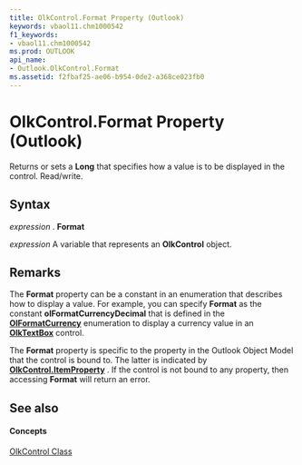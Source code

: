 ```yaml
---
title: OlkControl.Format Property (Outlook)
keywords: vbaol11.chm1000542
f1_keywords:
- vbaol11.chm1000542
ms.prod: OUTLOOK
api_name:
- Outlook.OlkControl.Format
ms.assetid: f2fbaf25-ae06-b954-0de2-a368ce023fb0
---
```



# OlkControl.Format Property (Outlook)

Returns or sets a  **Long** that specifies how a value is to be displayed in the control. Read/write.


## Syntax

 _expression_ . **Format**

 _expression_ A variable that represents an **OlkControl** object.


## Remarks

The  **Format** property can be a constant in an enumeration that describes how to display a value. For example, you can specify **Format** as the constant **olFormatCurrencyDecimal** that is defined in the **[OlFormatCurrency](olformatcurrency-enumeration-outlook.md)** enumeration to display a currency value in an **[OlkTextBox](olktextbox-object-outlook.md)** control.

The  **Format** property is specific to the property in the Outlook Object Model that the control is bound to. The latter is indicated by **[OlkControl.ItemProperty](olkcontrol-itemproperty-property-outlook.md)** . If the control is not bound to any property, then accessing **Format** will return an error.


## See also


#### Concepts


[OlkControl Class](olkcontrol-object-outlook.md)

